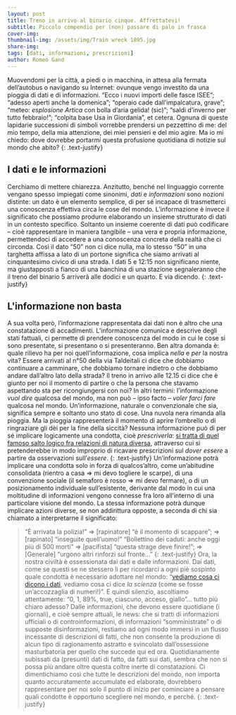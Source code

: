 ```yaml
---
layout: post
title: Treno in arrivo al binario cinque. Affrettatevi!
subtitle: Piccolo compendio per (non) passare di palo in frasca
cover-img: 
thumbnail-img: /assets/img/Train wreck 1895.jpg
share-img: 
tags: [dati, informazioni, prescrizioni]
author: Romeo Gand
---
```

Muovendomi per la città, a piedi o in macchina, in attesa alla fermata dell’autobus o navigando su Internet: ovunque vengo investito da una pioggia di dati e di informazioni. “Ecco i nuovi importi delle fasce ISEE”; “adesso aperti anche la domenica”; “operaio cade dall’impalcatura, grave”; “meteo: *esplosione Artica* con bolla d’aria gelida! (sic)”; “saldi d’inverno per tutto febbraio!”; “colpita base Usa in Giordania”, et cetera. Ognuna di queste lapidarie successioni di simboli vorrebbe prendersi un pezzettino di me: del mio tempo, della mia attenzione, dei miei pensieri e del mio agire. Ma io mi chiedo: dove dovrebbe portar*mi* questa profusione quotidiana di notizie sul mondo che abito?
{: .text-justify}
## I dati e le informazioni
Cerchiamo di mettere chiarezza.
Anzitutto, benché nel linguaggio corrente vengano spesso impiegati come sinonimi, *dati* e *informazioni* sono nozioni distinte: un dato è un elemento semplice, di per sé incapace di trasmetterci una conoscenza effettiva circa le cose del mondo. L’informazione è invece il significato che possiamo produrre elaborando un insieme strutturato di dati in un contesto specifico. Soltanto un insieme coerente di dati può codificare – cioè rappresentare in maniera tangibile – una vera e propria informazione, permettendoci di accedere a una conoscenza concreta della realtà che ci circonda. Così il dato “50” non ci dice nulla, ma lo stesso “50” in una targhetta affissa a lato di un portone significa che siamo arrivati al cinquantesimo civico di una strada. I dati 5 e 12:15 non significano niente, ma giustapposti a fianco di una banchina di una stazione segnaleranno che il treno del binario 5 arriverà alle dodici e un quarto. E via dicendo.
{: .text-justify}
## L'informazione non basta
A sua volta però, l’informazione rappresentata dai dati non è altro che una constatazione di accadimenti. L’informazione comunica e descrive degli stati fattuali, ci permette di prendere conoscenza del modo in cui le cose si sono presentate, si presentano o si presenteranno. Ben altra domanda è: quale rilievo ha per noi quell’informazione, cosa implica *nella* e *per* la nostra vita? Essere arrivati al n°50 della via Taldeitali ci dice che dobbiamo continuare a camminare, che dobbiamo tornare indietro o che dobbiamo andare dall’altro lato della strada? Il treno in arrivo alle 12.15 ci dice che è giunto per noi il momento di partire o che la persona che stavamo aspettando sta per ricongiungersi con noi? In altri termini: l’informazione *vuol dire* qualcosa del mondo, ma non può – ipso facto – *voler farci fare* qualcosa nel mondo.
Un’informazione, naturale o convenzionale che sia, significa sempre e soltanto uno stato di cose. Una nuvola nera rimanda alla pioggia. Ma la pioggia rappresenterà il momento di aprire l’ombrello o di ringraziare gli dèi per la fine della siccità? Nessuna informazione può di per sé implicare logicamente una condotta, cioè *prescriverla*: [si tratta di quel famoso salto logico fra relazioni di natura diversa](https://it.wikipedia.org/wiki/Legge_di_Hume), attraverso cui si pretenderebbe in modo improprio di ricavare prescrizioni sul *dover essere* a partire da osservazioni sull’*essere*.
{: .text-justify}
Un’informazione potrà implicare una condotta solo in forza di qualcos’altro, come un’abitudine consolidata (rientro a casa ⇒ mi devo togliere le scarpe), di una convenzione sociale (il semaforo è rosso ⇒ mi devo fermare), o di un posizionamento individuale sull’esistente, derivante dal modo in cui una moltitudine di informazioni vengono connesse fra loro all’interno di una particolare visione del mondo.
La stessa informazione potrà dunque implicare azioni diverse, se non addirittura opposte, a seconda di chi sia chiamato a interpretarne il significato:
>“È arrivata la polizia!”
⇒ [rapinatore] “è il momento di scappare”; ⇒ [rapinato] “inseguite quell’uomo!”
>“Bollettino dei caduti: anche oggi più di 500 morti”
⇒ [pacifista] “questa strage deve finire!”; ⇒ [Generale] “urgono altri rinforzi sul fronte…”
{: .text-justify}
Ora, la nostra civiltà è ossessionata dai dati e dalle informazioni.
Dai dati, come se questi se ne stessero lì per ricordarci a ogni piè sospinto quale condotta è necessario adottare nel mondo: “[vediamo cosa ci dicono i dati](https://www.pandorarivista.it/event_listing/walter-quattrociocchi-cosa-ci-dicono-i-dati/), vediamo cosa ci dice *la scienza* (come se fosse un’accozzaglia di numeri!)”. E quindi silenzio, ascoltiamo attentamente: “0, 1, 89%, true, ciascuno, acceso, giallo”… tutto più chiaro adesso?
Dalle informazioni, che devono essere quotidiane (i giornali), e cioè sempre attuali, le news: che si tratti di informazioni ufficiali o di controinformazioni, di informazioni “somministrate” o di supposte disinformazioni, restiamo ad ogni modo immersi in un flusso incessante di descrizioni di fatti, che non consente la produzione di alcun tipo di ragionamento astratto e svincolato dall’ossessione masturbatoria per quello che succede qui ed ora. Quotidianamente subissati da (presunti) dati di fatto, da fatti sui dati, sembra che non si possa più andare oltre questa coltre inerte di constatazioni. Ci dimentichiamo così che tutte le descrizioni del mondo, non importa quanto accuratamente accumulate ed elaborate, dovrebbero rappresentare per noi solo il punto di inizio per cominciare a pensare quali condotte è opportuno scegliere nel mondo, e perché.
{: .text-justify} 
